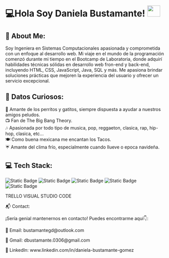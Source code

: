 <h1>💻Hola Soy Daniela Bustamante!  <img src="https://images.emojiterra.com/twitter/v13.1/512px/1f1f2-1f1fd.png" width="40" height="35"></h1> 
<h2>💫 About Me:</h2>
<p>Soy Ingeniera en Sistemas Computacionales apasionada y comprometida con un enfoque al desarrollo web. Mi viaje en el mundo de la programación comenzó durante mi tiempo en el Bootcamp de Laboratoria, donde adquirí habilidades técnicas sólidas en desarrollo web fron-end y back-end, incluyendo HTML, CSS, JavaScript, Java, SQL y  más. Me apasiona brindar soluciones prácticas que mejoren la experiencia del usuario y ofrecer un servicio excepcional.</p>

<h2>🌟 Datos Curiosos:</h2>

🐾 Amante de los perritos y gatitos, siempre dispuesta a ayudar a nuestros amigos peludos.<br>
📺 Fan de The Big Bang Theory.<br>
🎶 Apasionada por todo tipo de musica, pop, reggaeton, clasica, rap, hip-hop, clasica, etc... <br>
🍽️ Como buena mexicana me encantan los Tacos.<br>
☔ Amante del clima frío, especialmente cuando llueve o epoca navideña.<br>
<h2>💻 Tech Stack:</h2>
<img alt="Static Badge" src="https://img.shields.io/badge/HTML-%23D35400%20?style=for-the-badge&logo=html5&logoColor=white&labelColor=%23D35400%20&color=%23D35400%20">
<img alt="Static Badge" src="https://img.shields.io/badge/CSS3-%232874A6%20?style=for-the-badge&logo=css3&logoColor=white&labelColor=%232874A6%20&color=%232874A6%20">
<img alt="Static Badge" src="https://img.shields.io/badge/JAVASCRIPT-%23D4AC0D?style=for-the-badge&logo=javascript&logoColor=white&labelColor=%23D4AC0D&color=%23D4AC0D">
<img alt="Static Badge" src="https://img.shields.io/badge/GIT-%23A93226%20?style=for-the-badge&logo=javascript&logoColor=white&labelColor=%23A93226%20&color=%23A93226%20">
<img alt="Static Badge" src="https://img.shields.io/badge/GITHUB-%23A93226%20?style=for-the-badge&logo=github&logoColor=white&labelColor=%2376448A%20&color=%2376448A%20">


TRELLO
VISUAL STUDIO CODE

<p>📬 Contact:</p>
<p>¡Sería genial mantenernos en contacto! Puedes encontrarme aquí👇:</p>

<p>📧 Email: bustamantegd@outlook.com</p>
<p>📧 Gmail: dbustamante.0306@gmail.com</p>

<p>🔗 LinkedIn: www.linkedin.com/in/daniela-bustamante-gomez</p>


